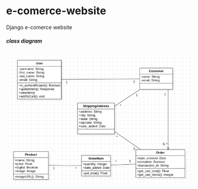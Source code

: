 # e-comerce-website
Django e-comerce website

<h5> class diagram </h5>
<img src="class_diagrame.png" />
